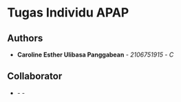 # Tugas Individu APAP

## Authors

* **Caroline Esther Ulibasa Panggabean** - *2106751915* - *C* 

## Collaborator 

* **<Nama Lengkap di SIAK-NG>** - *<NPM>* - *<Kelas>*

